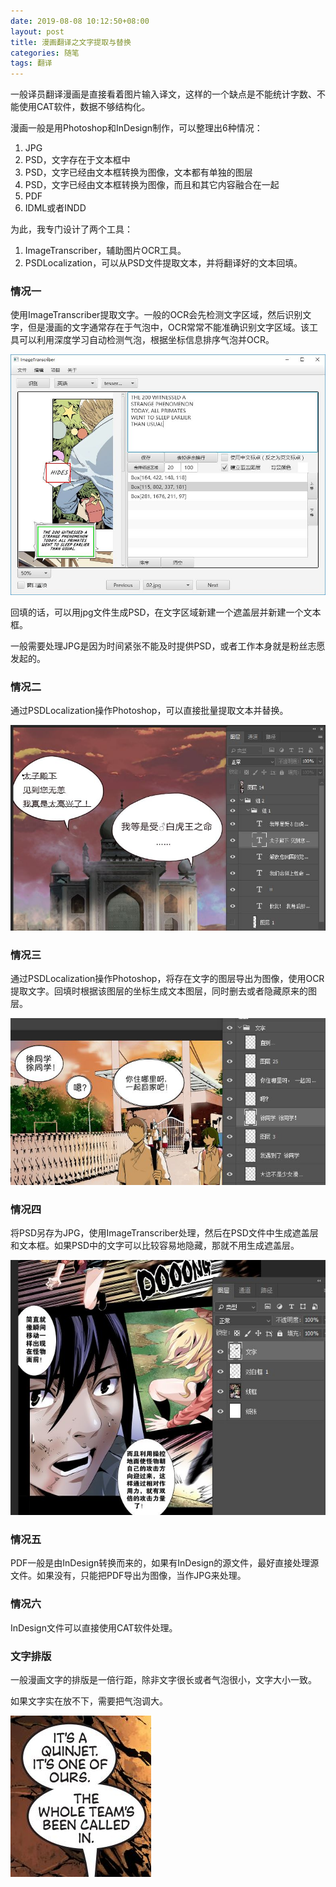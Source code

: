 ```yaml
---
date: 2019-08-08 10:12:50+08:00
layout: post
title: 漫画翻译之文字提取与替换
categories: 随笔
tags: 翻译
---
```


一般译员翻译漫画是直接看着图片输入译文，这样的一个缺点是不能统计字数、不能使用CAT软件，数据不够结构化。

漫画一般是用Photoshop和InDesign制作，可以整理出6种情况：

1. JPG
2. PSD，文字存在于文本框中
3. PSD，文字已经由文本框转换为图像，文本都有单独的图层
4. PSD，文字已经由文本框转换为图像，而且和其它内容融合在一起
5. PDF
6. IDML或者INDD

为此，我专门设计了两个工具：

1. ImageTranscriber，辅助图片OCR工具。
2. PSDLocalization，可以从PSD文件提取文本，并将翻译好的文本回填。

### 情况一

使用ImageTranscriber提取文字。一般的OCR会先检测文字区域，然后识别文字，但是漫画的文字通常存在于气泡中，OCR常常不能准确识别文字区域。该工具可以利用深度学习自动检测气泡，根据坐标信息排序气泡并OCR。

![](/album/comics/imagetranscriber.JPG)

回填的话，可以用jpg文件生成PSD，在文字区域新建一个遮盖层并新建一个文本框。

一般需要处理JPG是因为时间紧张不能及时提供PSD，或者工作本身就是粉丝志愿发起的。

### 情况二

通过PSDLocalization操作Photoshop，可以直接批量提取文本并替换。

![](/album/comics/text_layers.JPG)

### 情况三

通过PSDLocalization操作Photoshop，将存在文字的图层导出为图像，使用OCR提取文字。回填时根据该图层的坐标生成文本图层，同时删去或者隐藏原来的图层。

![](/album/comics/separate_pixelized_text_layers.JPG)

### 情况四

将PSD另存为JPG，使用ImageTranscriber处理，然后在PSD文件中生成遮盖层和文本框。如果PSD中的文字可以比较容易地隐藏，那就不用生成遮盖层。

![](/album/comics/merged_pixelized_text_layers.JPG)

### 情况五

PDF一般是由InDesign转换而来的，如果有InDesign的源文件，最好直接处理源文件。如果没有，只能把PDF导出为图像，当作JPG来处理。

### 情况六

InDesign文件可以直接使用CAT软件处理。

### 文字排版

一般漫画文字的排版是一倍行距，除非文字很长或者气泡很小，文字大小一致。

如果文字实在放不下，需要把气泡调大。

![](/album/comics/balloons.JPG)






